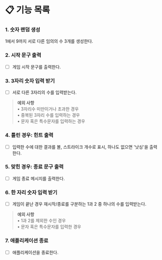 # 📋 기능 목록

### 1. 숫자 랜덤 생성
1에서 9까지 서로 다른 임의의 수 3개를 생성한다.

### 2. 시작 문구 출력   
- [ ] 게임 시작 문구를 출력한다.

### 3. 3자리 숫자 입력 받기   
- [ ] 서로 다른 3자리의 수를 입력받는다.

> **예외 사항**  
• 3자리수 미만이거나 초과한 경우  
• 중복된 3자리 수를 입력하는 경우  
• 문자 혹은 특수문자를 입력하는 경우

### 4. 틀린 경우: 힌트 출력
- [ ] 입력한 수에 대한 결과를 볼, 스트라이크 개수로 표시, 하나도 없으면 '낫싱'을 출력한다.

### 5. 맞힌 경우: 종료 문구 출력
- [ ] 게임 종료 메시지를 출력한다.

### 6. 한 자리 숫자 입력 받기
- [ ] 게임이 끝난 경우 재시작/종료를 구분하는 1과 2 중 하나의 수를 입력받는다.  

> **예외 사항**   
• 1과 2를 제외한 수인 경우  
• 문자 혹은 특수문자를 입력한 경우

### 7. 애플리케이션 종료
- [ ] 애플리케이션을 종료한다.